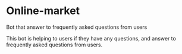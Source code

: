 # Online-market
Bot that answer to frequently asked questions from users


This bot is helping to users if they have any questions, and answer to frequently asked questions from users.

